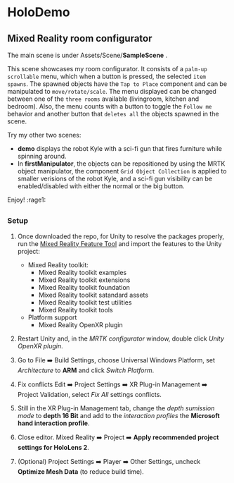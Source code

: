 # HoloDemo
## Mixed Reality room configurator

   The main scene is under  Assets/Scene/**SampleScene** .

   This scene showcases my room configurator. It consists of a `palm-up` `scrollable` menu, which when a button is pressed, the selected `item spawns`. The spawned objects have the `Tap to Place` component and can be manipulated to `move/rotate/scale`. The menu displayed can be changed between one of the `three rooms` available (livingroom, kitchen and bedroom). Also, the menu counts with a button to toggle the `Follow me` behavior and another button that `deletes all` the objects spawned in the scene.

   Try my other two scenes: 
   * **demo** displays the robot Kyle with a sci-fi gun that fires furniture while spinning around.
   * In **firstManipulator**, the objects can be repositioned by using the MRTK object manipulator, the component `Grid Object Collection` is applied to smaller verisions of the robot Kyle, and a sci-fi gun visibility can be enabled/disabled with either the normal or the big button.	   

   Enjoy! :rage1:	

##
### Setup

   1. Once downloaded the repo, for Unity to resolve the packages properly, run the [Mixed Reality Feature Tool](https://learn.microsoft.com/en-us/windows/mixed-reality/develop/unity/welcome-to-mr-feature-tool) and import the features to the Unity project:
      - Mixed Reality toolkit:
         - Mixed Reality toolkit examples
         - Mixed Reality toolkit extensions
         - Mixed Reality toolkit foundation
         - Mixed Reality toolkit satandard assets
         - Mixed Reality toolkit test utilities
         - Mixed Reality toolkit tools
      - Platform support
         - Mixed Reality OpenXR plugin
     
  2. Restart Unity and, in the _MRTK configurator_ window, double click _Unity OpenXR plugin_.

  3. Go to File :arrow_right: Build Settings, choose Universal Windows Platform, set _Architecture_ to **ARM** and click _Switch Platform_.

  4. Fix conflicts Edit :arrow_right: Project Settings :arrow_right: XR Plug-in Management :arrow_right: Project Validation, select _Fix All_ settings conflicts.

  5. Still in the XR Plug-in Management tab, change the _depth sumission mode_ to **depth 16 Bit** and add to the _interaction profiles_ the **Microsoft hand interaction profile**. 

  6. Close editor. Mixed Reality :arrow_right: Project :arrow_right: **Apply recommended project settings for HoloLens 2**.

  7. (Optional) Project Settings :arrow_right: Player :arrow_right: Other Settings, uncheck **Optimize Mesh Data** (to reduce build time). 
     


